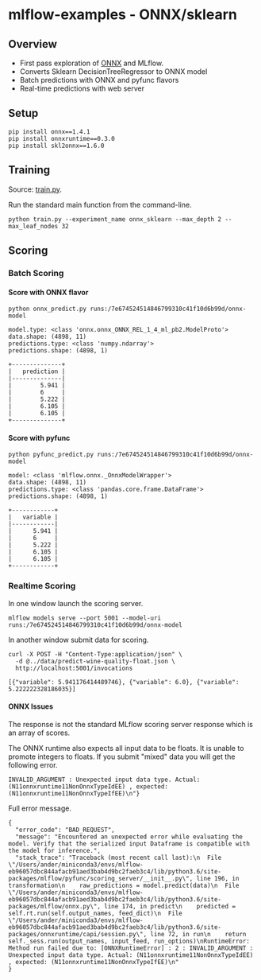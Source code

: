 # mlflow-examples - ONNX/sklearn 

## Overview
* First pass exploration of [ONNX](https://onnx.ai/) and MLflow.
* Converts Sklearn DecisionTreeRegressor to ONNX model
* Batch predictions with ONNX and pyfunc flavors
* Real-time predictions with web server

## Setup

```
pip install onnx==1.4.1
pip install onnxruntime==0.3.0
pip install skl2onnx==1.6.0
```

## Training

Source: [train.py](train.py).

Run the standard main function from the command-line.
```
python train.py --experiment_name onnx_sklearn --max_depth 2 --max_leaf_nodes 32
```

##  Scoring

###  Batch Scoring

#### Score with ONNX flavor

```
python onnx_predict.py runs:/7e674524514846799310c41f10d6b99d/onnx-model
```

```
model.type: <class 'onnx.onnx_ONNX_REL_1_4_ml_pb2.ModelProto'>
data.shape: (4898, 11)
predictions.type: <class 'numpy.ndarray'>
predictions.shape: (4898, 1)

+--------------+
|   prediction |
|--------------|
|        5.941 |
|        6     |
|        5.222 |
|        6.105 |
|        6.105 |
+--------------+
```

#### Score with pyfunc

```
python pyfunc_predict.py runs:/7e674524514846799310c41f10d6b99d/onnx-model
```
```
model: <class 'mlflow.onnx._OnnxModelWrapper'>
data.shape: (4898, 11)
predictions.type: <class 'pandas.core.frame.DataFrame'>
predictions.shape: (4898, 1)

+------------+
|   variable |
|------------|
|      5.941 |
|      6     |
|      5.222 |
|      6.105 |
|      6.105 |
+------------+
```

###  Realtime Scoring

In one window launch the scoring server.
```
mlflow models serve --port 5001 --model-uri runs:/7e674524514846799310c41f10d6b99d/onnx-model
```

In another window submit data for scoring.
```
curl -X POST -H "Content-Type:application/json" \
  -d @../data/predict-wine-quality-float.json \
  http://localhost:5001/invocations
```

```
[{"variable": 5.941176414489746}, {"variable": 6.0}, {"variable": 5.222222328186035}]
```

#### ONNX Issues

The response is not the standard MLflow scoring server response which is an array of scores.

The ONNX runtime also expects all input data to be floats. It is unable to promote integers to floats.
If you submit "mixed" data you will get the following error.
```
INVALID_ARGUMENT : Unexpected input data type. Actual: (N11onnxruntime11NonOnnxTypeIdEE) , expected: (N11onnxruntime11NonOnnxTypeIfEE)\n"}
```
Full error message.
```
{
  "error_code": "BAD_REQUEST",
  "message": "Encountered an unexpected error while evaluating the model. Verify that the serialized input Dataframe is compatible with the model for inference.",
  "stack_trace": "Traceback (most recent call last):\n  File \"/Users/ander/miniconda3/envs/mlflow-eb96057dbc844afacb91aed3bab4d9bc2faeb3c4/lib/python3.6/site-packages/mlflow/pyfunc/scoring_server/__init__.py\", line 196, in transformation\n    raw_predictions = model.predict(data)\n  File \"/Users/ander/miniconda3/envs/mlflow-eb96057dbc844afacb91aed3bab4d9bc2faeb3c4/lib/python3.6/site-packages/mlflow/onnx.py\", line 174, in predict\n    predicted = self.rt.run(self.output_names, feed_dict)\n  File \"/Users/ander/miniconda3/envs/mlflow-eb96057dbc844afacb91aed3bab4d9bc2faeb3c4/lib/python3.6/site-packages/onnxruntime/capi/session.py\", line 72, in run\n    return self._sess.run(output_names, input_feed, run_options)\nRuntimeError: Method run failed due to: [ONNXRuntimeError] : 2 : INVALID_ARGUMENT : Unexpected input data type. Actual: (N11onnxruntime11NonOnnxTypeIdEE) , expected: (N11onnxruntime11NonOnnxTypeIfEE)\n"
}
```


